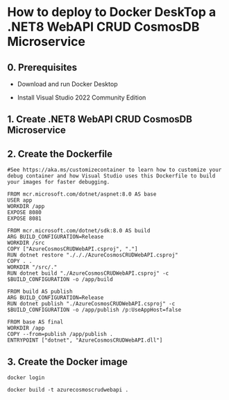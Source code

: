 # How to deploy  to Docker DeskTop a .NET8 WebAPI CRUD CosmosDB Microservice

## 0. Prerequisites

- Download and run Docker Desktop

- Install Visual Studio 2022 Community Edition


## 1. Create .NET8 WebAPI CRUD CosmosDB Microservice



## 2. Create the Dockerfile

```
#See https://aka.ms/customizecontainer to learn how to customize your debug container and how Visual Studio uses this Dockerfile to build your images for faster debugging.

FROM mcr.microsoft.com/dotnet/aspnet:8.0 AS base
USER app
WORKDIR /app
EXPOSE 8080
EXPOSE 8081

FROM mcr.microsoft.com/dotnet/sdk:8.0 AS build
ARG BUILD_CONFIGURATION=Release
WORKDIR /src
COPY ["AzureCosmosCRUDWebAPI.csproj", "."]
RUN dotnet restore "./././AzureCosmosCRUDWebAPI.csproj"
COPY . .
WORKDIR "/src/."
RUN dotnet build "./AzureCosmosCRUDWebAPI.csproj" -c $BUILD_CONFIGURATION -o /app/build

FROM build AS publish
ARG BUILD_CONFIGURATION=Release
RUN dotnet publish "./AzureCosmosCRUDWebAPI.csproj" -c $BUILD_CONFIGURATION -o /app/publish /p:UseAppHost=false

FROM base AS final
WORKDIR /app
COPY --from=publish /app/publish .
ENTRYPOINT ["dotnet", "AzureCosmosCRUDWebAPI.dll"]
```

## 3. Create the Docker image

```
docker login
```

```
docker build -t azurecosmoscrudwebapi .
```

## 

